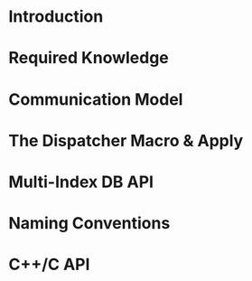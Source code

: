 # Introduction


# Required Knowledge


# Communication Model



# The Dispatcher Macro & Apply




# Multi-Index DB API





# Naming Conventions




# C++/C API

